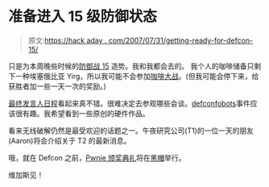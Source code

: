 # 准备进入 15 级防御状态

> 原文:[https://hack aday . com/2007/07/31/getting-ready-for-defcon-15/](https://hackaday.com/2007/07/31/getting-ready-for-defcon-15/)

只是为本周晚些时候的[防御战 15](http://www.defcon.org/) 造势。我和我都会去的。
我个人的咖啡储备只剩下一种埃塞俄比亚 Yirg，所以我可能不会参加[咖啡大战](http://www.coffeewars.org/)。(但我可能会停下来，给获胜者加一些一天一次的奖励。)

[最终发言人日程](http://www.defcon.org/html/defcon-15/dc-15-schedule.html)看起来真不错。很难决定去参观哪些会谈。[defconfobots](http://defconbots.org/)事件应该很有趣。我希望看到一些原创的硬件作品。

看来无线破解仍然是最受欢迎的话题之一。午夜研究公司(T1)的一位一天的朋友(Aaron)将会介绍关于 T2 的最新消息。

哦，就在 Defcon 之前，[Pwnie 颁奖典礼](http://pwnie-awards.org/)将在[黑帽](http://blackhat.com/)举行。

维加斯见！